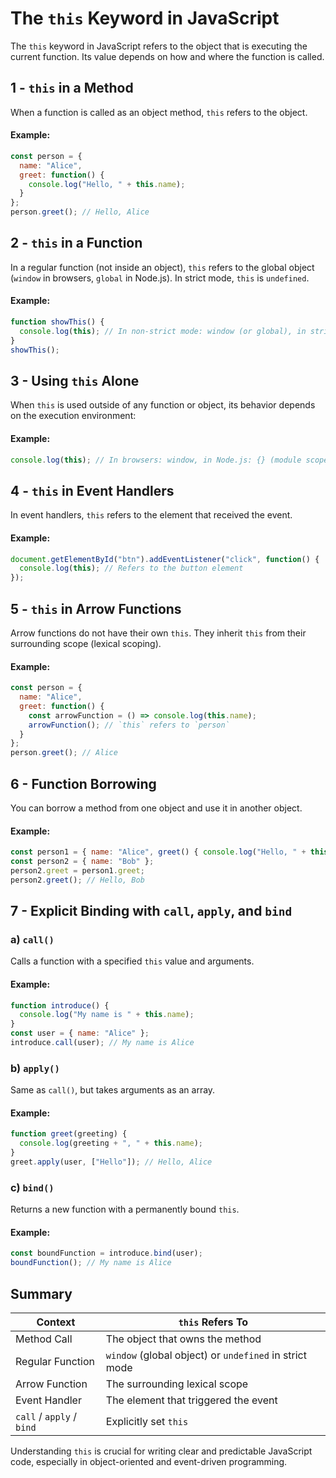# The `this` Keyword in JavaScript

The `this` keyword in JavaScript refers to the object that is executing the current function. Its value depends on how and where the function is called.

## 1 - `this` in a Method
When a function is called as an object method, `this` refers to the object.

#### Example:
```js
const person = {
  name: "Alice",
  greet: function() {
    console.log("Hello, " + this.name);
  }
};
person.greet(); // Hello, Alice
```

## 2 - `this` in a Function
In a regular function (not inside an object), `this` refers to the global object (`window` in browsers, `global` in Node.js). In strict mode, `this` is `undefined`.

#### Example:
```js
function showThis() {
  console.log(this); // In non-strict mode: window (or global), in strict mode: undefined
}
showThis();
```

## 3 - Using `this` Alone
When `this` is used outside of any function or object, its behavior depends on the execution environment:

#### Example:
```js
console.log(this); // In browsers: window, in Node.js: {} (module scope)
```

## 4 - `this` in Event Handlers
In event handlers, `this` refers to the element that received the event.

#### Example:
```js
document.getElementById("btn").addEventListener("click", function() {
  console.log(this); // Refers to the button element
});
```

## 5 - `this` in Arrow Functions
Arrow functions do not have their own `this`. They inherit `this` from their surrounding scope (lexical scoping).

#### Example:
```js
const person = {
  name: "Alice",
  greet: function() {
    const arrowFunction = () => console.log(this.name);
    arrowFunction(); // `this` refers to `person`
  }
};
person.greet(); // Alice
```

## 6 - Function Borrowing
You can borrow a method from one object and use it in another object.

#### Example:
```js
const person1 = { name: "Alice", greet() { console.log("Hello, " + this.name); } };
const person2 = { name: "Bob" };
person2.greet = person1.greet;
person2.greet(); // Hello, Bob
```

## 7 - Explicit Binding with `call`, `apply`, and `bind`
### a) `call()`
Calls a function with a specified `this` value and arguments.

#### Example:
```js
function introduce() {
  console.log("My name is " + this.name);
}
const user = { name: "Alice" };
introduce.call(user); // My name is Alice
```

### b) `apply()`
Same as `call()`, but takes arguments as an array.

#### Example:
```js
function greet(greeting) {
  console.log(greeting + ", " + this.name);
}
greet.apply(user, ["Hello"]); // Hello, Alice
```

### c) `bind()`
Returns a new function with a permanently bound `this`.

#### Example:
```js
const boundFunction = introduce.bind(user);
boundFunction(); // My name is Alice
```

## Summary
| Context | `this` Refers To |
|---------|----------------|
| Method Call | The object that owns the method |
| Regular Function | `window` (global object) or `undefined` in strict mode |
| Arrow Function | The surrounding lexical scope |
| Event Handler | The element that triggered the event |
| `call` / `apply` / `bind` | Explicitly set `this` |

Understanding `this` is crucial for writing clear and predictable JavaScript code, especially in object-oriented and event-driven programming.

